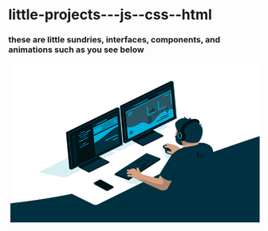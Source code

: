 # little-projects---js--css--html

### these are little sundries, interfaces, components, and animations such as you see below

<img align="right" alt="GIF" src="https://github.com/i-doshechnikow/i-doshechnikow/blob/main/code.gif?raw=true" width="500" height="320" />
